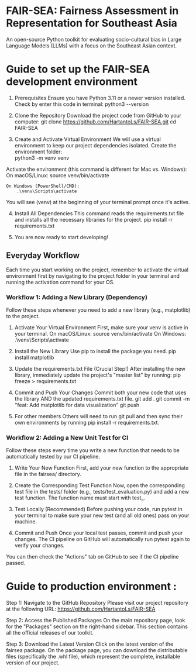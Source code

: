 # FAIR-SEA: Fairness Assessment in Representation for Southeast Asia

An open-source Python toolkit for evaluating socio-cultural bias in Large Language Models (LLMs) with a focus on the Southeast Asian context.

# Guide to set up the FAIR-SEA development environment
1. Prerequisites
Ensure you have Python 3.11 or a newer version installed. Check by enter this code in terminal:
    python3 --version

2. Clone the Repository
Download the project code from GitHub to your computer:
    git clone https://github.com/HartantoLs/FAIR-SEA.git
    cd FAIR-SEA

3. Create and Activate Virtual Environment
We will use a virtual environment to keep our project dependencies isolated.
Create the environment folder:  
    python3 -m venv venv

Activate the environment (this command is different for Mac vs. Windows):
    On macOS/Linux:
        source venv/bin/activate

    On Windows (PowerShell/CMD):
        .\venv\Scripts\activate

You will see (venv) at the beginning of your terminal prompt once it's active.

4. Install All Dependencies
This command reads the requirements.txt file and installs all the necessary libraries for the project.
pip install -r requirements.txt

5. You are now ready to start developing!

## Everyday Workflow
Each time you start working on the project, remember to activate the virtual environment first by navigating to the project folder in your terminal and running the activation command for your OS.

### Workflow 1: Adding a New Library (Dependency)
Follow these steps whenever you need to add a new library (e.g., matplotlib) to the project.

1. Activate Your Virtual Environment
First, make sure your venv is active in your terminal.
    On macOS/Linux: source venv/bin/activate
    On Windows: .\venv\Scripts\activate

2. Install the New Library
Use pip to install the package you need.
    pip install matplotlib

3. Update the requirements.txt File (Crucial Step!)
After installing the new library, immediately update the project's "master list" by running:
    pip freeze > requirements.txt

4. Commit and Push Your Changes
Commit both your new code that uses the library AND the updated requirements.txt file.
    git add .
    git commit -m "feat: Add matplotlib for data visualization"
    git push

5. For other members
Others will need to run git pull and then sync their own environments by running pip install -r requirements.txt.

### Workflow 2: Adding a New Unit Test for CI
Follow these steps every time you write a new function that needs to be automatically tested by our CI pipeline.
1. Write Your New Function
First, add your new function to the appropriate file in the fairsea/ directory.

2. Create the Corresponding Test Function
Now, open the corresponding test file in the tests/ folder (e.g., tests/test_evaluation.py) and add a new test function. The function name must start with test_.

3. Test Locally (Recommended)
Before pushing your code, run pytest in your terminal to make sure your new test (and all old ones) pass on your machine.

4. Commit and Push
Once your local test passes, commit and push your changes. The CI pipeline on GitHub will automatically run pytest again to verify your changes.

You can then check the "Actions" tab on GitHub to see if the CI pipeline passed.

# Guide to production environment : 
Step 1: Navigate to the GitHub Repository
    Please visit our project repository at the following URL:
    https://github.com/HartantoLs/FAIR-SEA

Step 2: Access the Published Packages
    On the main repository page, look for the "Packages" section on the right-hand sidebar. This section contains all the official releases of our toolkit.

Step 3: Download the Latest Version
    Click on the latest version of the fairsea package. On the package page, you can download the distributable files (specifically the .whl file), which represent the complete, installable version of our project.
